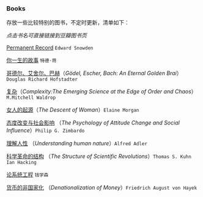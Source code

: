 ### Books

存放一些比较特别的图书，不定时更新，清单如下：

*点击书名可直接链接到豆瓣图书页*



[Permanent Record](https://book.douban.com/subject/34782540/) `Edward Snowden`

[你一生的故事](https://book.douban.com/subject/1187842/) `特德·蒋`

[哥德尔、艾舍尔、巴赫](https://book.douban.com/subject/1291204/)（*Gödel, Escher, Bach: An Eternal Golden Brai*） `Douglas Richard Hofstadter`

[复杂](https://book.douban.com/subject/1030898/)（*Complexity:The Emerging Science at the Edge of Order and Chaos*）` M.Mitchell Waldrop`

[女人的起源](https://book.douban.com/subject/2222424/)（*The Descent of Woman*）`Elaine Morgan`

[态度改变与社会影响](https://book.douban.com/subject/2328178/) （*The Psychology of Attitude Change and Social Influence*）`Philip G. Zimbardo`

[理解人性](https://book.douban.com/subject/1322992/) （*Understanding human nature*）`Alfred Adler`

[科学革命的结构](https://book.douban.com/subject/20376550/) （*The Structure of Scientific Revolutions*）`Thomas S. Kuhn` `Ian Hacking`  

[论系统工程](https://book.douban.com/subject/2006338/) `钱学森`

[货币的非国家化](https://book.douban.com/subject/2155342/) （*Denationalization of Money*）` Friedrich August von Hayek `



